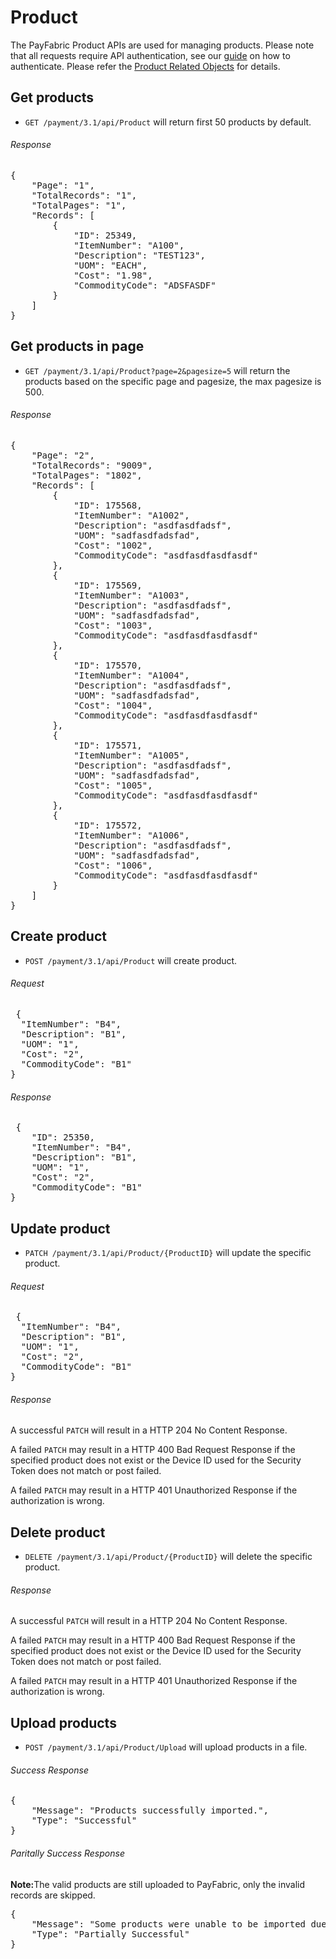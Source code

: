 Product
=================

The PayFabric Product APIs are used for managing products.  Please note that all requests require API authentication, see our [guide](Authentication.md) on how to authenticate. Please refer the [Product Related Objects](/PayFabric/Sections/3.1JSONObjects.md#product) for details.

Get products
------------
* `GET /payment/3.1/api/Product` will return first 50 products by default.

###### Response
<pre>
{
    "Page": "1",
    "TotalRecords": "1",
    "TotalPages": "1",
    "Records": [
        {
            "ID": 25349,
            "ItemNumber": "A100",
            "Description": "TEST123",
            "UOM": "EACH",
            "Cost": "1.98",
            "CommodityCode": "ADSFASDF"
        }
    ]
}
</pre>

Get products in page
--------------------
* `GET /payment/3.1/api/Product?page=2&pagesize=5` will return the products based on the specific page and pagesize, the max pagesize is 500.

###### Response
<pre>
{
    "Page": "2",
    "TotalRecords": "9009",
    "TotalPages": "1802",
    "Records": [
        {
            "ID": 175568,
            "ItemNumber": "A1002",
            "Description": "asdfasdfadsf",
            "UOM": "sadfasdfadsfad",
            "Cost": "1002",
            "CommodityCode": "asdfasdfasdfasdf"
        },
        {
            "ID": 175569,
            "ItemNumber": "A1003",
            "Description": "asdfasdfadsf",
            "UOM": "sadfasdfadsfad",
            "Cost": "1003",
            "CommodityCode": "asdfasdfasdfasdf"
        },
        {
            "ID": 175570,
            "ItemNumber": "A1004",
            "Description": "asdfasdfadsf",
            "UOM": "sadfasdfadsfad",
            "Cost": "1004",
            "CommodityCode": "asdfasdfasdfasdf"
        },
        {
            "ID": 175571,
            "ItemNumber": "A1005",
            "Description": "asdfasdfadsf",
            "UOM": "sadfasdfadsfad",
            "Cost": "1005",
            "CommodityCode": "asdfasdfasdfasdf"
        },
        {
            "ID": 175572,
            "ItemNumber": "A1006",
            "Description": "asdfasdfadsf",
            "UOM": "sadfasdfadsfad",
            "Cost": "1006",
            "CommodityCode": "asdfasdfasdfasdf"
        }
    ]
}
</pre>

Create product
---------------------------
* `POST /payment/3.1/api/Product` will create product.

###### Request
<pre>
 {
  "ItemNumber": "B4",
  "Description": "B1",
  "UOM": "1",
  "Cost": "2",
  "CommodityCode": "B1"
}
</pre>

###### Response
<pre>
 {
    "ID": 25350,
    "ItemNumber": "B4",
    "Description": "B1",
    "UOM": "1",
    "Cost": "2",
    "CommodityCode": "B1"
}
</pre>

Update product
---------------------------
* `PATCH /payment/3.1/api/Product/{ProductID}` will update the specific product.
###### Request
<pre>
 {
  "ItemNumber": "B4",
  "Description": "B1",
  "UOM": "1",
  "Cost": "2",
  "CommodityCode": "B1"
}
</pre>
###### Response
A successful `PATCH` will result in a HTTP 204 No Content Response.

A failed `PATCH` may result in a HTTP 400 Bad Request Response if the specified product does not exist or the Device ID used for the Security Token does not match or post failed.

A failed `PATCH` may result in a HTTP 401 Unauthorized Response if the authorization is wrong.

Delete product
---------------------------
* `DELETE /payment/3.1/api/Product/{ProductID}` will delete the specific product.

###### Response
A successful `PATCH` will result in a HTTP 204 No Content Response.

A failed `PATCH` may result in a HTTP 400 Bad Request Response if the specified product does not exist or the Device ID used for the Security Token does not match or post failed.

A failed `PATCH` may result in a HTTP 401 Unauthorized Response if the authorization is wrong.


Upload products
---------------------------
* `POST /payment/3.1/api/Product/Upload`  will upload products in a file.

###### Success Response
<pre>
{
    "Message": "Products successfully imported.",
    "Type": "Successful"
}
</pre>

###### Paritally Success Response
<b>Note:</b>The valid products are still uploaded to PayFabric, only the invalid records are skipped.
<pre>
{
    "Message": "Some products were unable to be imported due to: [Row] 3: [UOM] value cannot be empty; [Cost] value is invalid;",
    "Type": "Partially Successful"
}
</pre>
